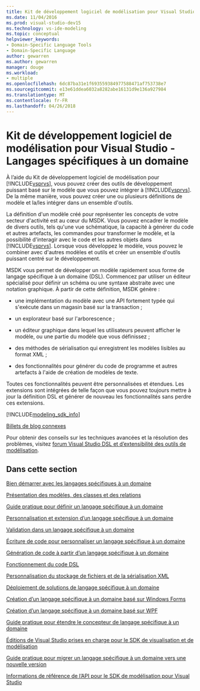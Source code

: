 ```yaml
---
title: Kit de développement logiciel de modélisation pour Visual Studio - Langages spécifiques à un domaine
ms.date: 11/04/2016
ms.prod: visual-studio-dev15
ms.technology: vs-ide-modeling
ms.topic: conceptual
helpviewer_keywords:
- Domain-Specific Language Tools
- Domain-Specific Language
author: gewarren
ms.author: gewarren
manager: douge
ms.workload:
- multiple
ms.openlocfilehash: 6dc87ba31e1f693559384977588471af753738e7
ms.sourcegitcommit: e13e61ddea6032a8282abe16131d9e136a927984
ms.translationtype: MT
ms.contentlocale: fr-FR
ms.lasthandoff: 04/26/2018
---
```

# <a name="modeling-sdk-for-visual-studio---domain-specific-languages"></a>Kit de développement logiciel de modélisation pour Visual Studio - Langages spécifiques à un domaine
À l’aide du Kit de développement logiciel de modélisation pour [!INCLUDE[vsprvs](../code-quality/includes/vsprvs_md.md)], vous pouvez créer des outils de développement puissant basé sur le modèle que vous pouvez intégrer à [!INCLUDE[vsprvs](../code-quality/includes/vsprvs_md.md)]. De la même manière, vous pouvez créer une ou plusieurs définitions de modèle et la/les intégrer dans un ensemble d'outils.

 La définition d'un modèle créé pour représenter les concepts de votre secteur d'activité est au cœur du MSDK. Vous pouvez encadrer le modèle de divers outils, tels qu'une vue schématique, la capacité à générer du code et autres artefacts, les commandes pour transformer le modèle, et la possibilité d'interagir avec le code et les autres objets dans [!INCLUDE[vsprvs](../code-quality/includes/vsprvs_md.md)]. Lorsque vous développez le modèle, vous pouvez le combiner avec d'autres modèles et outils et créer un ensemble d'outils puissant centré sur le développement.

 MSDK vous permet de développer un modèle rapidement sous forme de langage spécifique à un domaine (DSL). Commencez par utiliser un éditeur spécialisé pour définir un schéma ou une syntaxe abstraite avec une notation graphique. À partir de cette définition, MSDK génère :

-   une implémentation du modèle avec une API fortement typée qui s'exécute dans un magasin basé sur la transaction ;

-   un explorateur basé sur l'arborescence ;

-   un éditeur graphique dans lequel les utilisateurs peuvent afficher le modèle, ou une partie du modèle que vous définissez ;

-   des méthodes de sérialisation qui enregistrent les modèles lisibles au format XML ;

-   des fonctionnalités pour générer du code de programme et autres artefacts à l'aide de création de modèles de texte.

 Toutes ces fonctionnalités peuvent être personnalisées et étendues. Les extensions sont intégrées de telle façon que vous pouvez toujours mettre à jour la définition DSL et générer de nouveau les fonctionnalités sans perdre ces extensions.

[!INCLUDE[modeling_sdk_info](includes/modeling_sdk_info.md)]

 [Billets de blog connexes](https://blogs.msdn.microsoft.com/visualstudioalm/tag/code-index/)

 Pour obtenir des conseils sur les techniques avancées et la résolution des problèmes, visitez [forum Visual Studio DSL et d’extensibilité des outils de modélisation](http://go.microsoft.com/fwlink/?LinkID=186074).

## <a name="in-this-section"></a>Dans cette section
 [Bien démarrer avec les langages spécifiques à un domaine](../modeling/getting-started-with-domain-specific-languages.md)

 [Présentation des modèles, des classes et des relations](../modeling/understanding-models-classes-and-relationships.md)

 [Guide pratique pour définir un langage spécifique à un domaine](../modeling/how-to-define-a-domain-specific-language.md)

 [Personnalisation et extension d’un langage spécifique à un domaine](../modeling/customizing-and-extending-a-domain-specific-language.md)

 [Validation dans un langage spécifique à un domaine](../modeling/validation-in-a-domain-specific-language.md)

 [Écriture de code pour personnaliser un langage spécifique à un domaine](../modeling/writing-code-to-customise-a-domain-specific-language.md)

 [Génération de code à partir d’un langage spécifique à un domaine](../modeling/generating-code-from-a-domain-specific-language.md)

 [Fonctionnement du code DSL](../modeling/understanding-the-dsl-code.md)

 [Personnalisation du stockage de fichiers et de la sérialisation XML](../modeling/customizing-file-storage-and-xml-serialization.md)

 [Déploiement de solutions de langage spécifique à un domaine](../modeling/deploying-domain-specific-language-solutions.md)

 [Création d’un langage spécifique à un domaine basé sur Windows Forms](../modeling/creating-a-windows-forms-based-domain-specific-language.md)

 [Création d’un langage spécifique à un domaine basé sur WPF](../modeling/creating-a-wpf-based-domain-specific-language.md)

 [Guide pratique pour étendre le concepteur de langage spécifique à un domaine](../modeling/how-to-extend-the-domain-specific-language-designer.md)

 [Éditions de Visual Studio prises en charge pour le SDK de visualisation et de modélisation](../modeling/supported-visual-studio-editions-for-visualization-amp-modeling-sdk.md)

 [Guide pratique pour migrer un langage spécifique à un domaine vers une nouvelle version](../modeling/how-to-migrate-a-domain-specific-language-to-a-new-version.md)

 [Informations de référence de l’API pour le SDK de modélisation pour Visual Studio](../modeling/api-reference-for-modeling-sdk-for-visual-studio.md)

